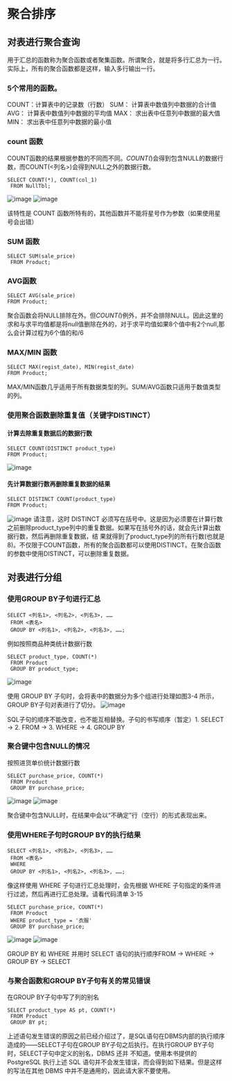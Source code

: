 # 聚合排序
## 对表进行聚合查询
用于汇总的函数称为聚合函数或者聚集函数。所谓聚合，就是将多行汇总为一行。实际上，所有的聚合函数都是这样，输入多行输出一行。
### 5个常用的函数。
COUNT：计算表中的记录数（行数）
SUM： 计算表中数值列中数据的合计值
AVG： 计算表中数值列中数据的平均值
MAX： 求出表中任意列中数据的最大值
MIN： 求出表中任意列中数据的最小值
### count 函数
COUNT函数的结果根据参数的不同而不同。*COUNT(*)会得到包含NULL的数据行数，而COUNT(<列名>)会得到NULL之外的数据行数。
```
SELECT COUNT(*), COUNT(col_1)
 FROM NullTbl;
 ```
![image](https://user-images.githubusercontent.com/80313358/114219079-cbea2600-999c-11eb-8aeb-7594fcd255ea.png)
![image](https://user-images.githubusercontent.com/80313358/114219288-09e74a00-999d-11eb-9c3f-c27df3def48a.png)

该特性是 COUNT 函数所特有的，其他函数并不能将星号作为参数（如果使用星号会出错）
### SUM 函数
```
SELECT SUM(sale_price) 
 FROM Product;
 ```
 ### AVG函数
 ```
 SELECT AVG(sale_price) 
 FROM Product;
 ```
 聚合函数会将NULL排除在外。但*COUNT(*)例外，并不会排除NULL。因此这里的求和与求平均值都是将null值删除在外的，对于求平均值如果8个值中有2个null,那么会计算过程为6个值的和/6
 ### MAX/MIN 函数
 ```
 SELECT MAX(regist_date), MIN(regist_date)
 FROM Product;
 ```
 MAX/MIN函数几乎适用于所有数据类型的列。SUM/AVG函数只适用于数值类型的列。
 ### 使用聚合函数删除重复值（关键字DISTINCT）
 #### 计算去除重复数据后的数据行数
 ```
 SELECT COUNT(DISTINCT product_type)
 FROM Product;
 ```
 ![image](https://user-images.githubusercontent.com/80313358/114223300-38b3ef00-99a2-11eb-9017-e74fec5d2415.png)
 #### 先计算数据行数再删除重复数据的结果
 ```
 SELECT DISTINCT COUNT(product_type)
 FROM Product;
 ```
 ![image](https://user-images.githubusercontent.com/80313358/114223452-6dc04180-99a2-11eb-95a1-528158356f3f.png)
请注意，这时 DISTINCT 必须写在括号中。这是因为必须要在计算行数之前删除product_type列中的重复数据。如果写在括号外的话，就会先计算出数据行数，然后再删除重复数据，结
果就得到了product_type列的所有行数(也就是8)。不仅限于COUNT函数，所有的聚合函数都可以使用DISTINCT。在聚合函数的参数中使用DISTINCT，可以删除重复数据。
## 对表进行分组
### 使用GROUP BY子句进行汇总
```
SELECT <列名1>, <列名2>, <列名3>, ……
 FROM <表名>
 GROUP BY <列名1>, <列名2>, <列名3>, ……;
```
例如按照商品种类统计数据行数
```
SELECT product_type, COUNT(*)
 FROM Product
 GROUP BY product_type;
```
![image](https://user-images.githubusercontent.com/80313358/114260566-4d2ad280-9a08-11eb-8070-6e90650161d8.png)

使用 GROUP BY 子句时，会将表中的数据分为多个组进行处理如图3-4 所示，GROUP BY子句对表进行了切分。
![image](https://user-images.githubusercontent.com/80313358/114260590-7a778080-9a08-11eb-90a0-51ae225d76ac.png)

SQL子句的顺序不能改变，也不能互相替换。子句的书写顺序（暂定）1. SELECT → 2. FROM → 3. WHERE → 4. GROUP BY
### 聚合键中包含NULL的情况
按照进货单价统计数据行数
```
SELECT purchase_price, COUNT(*)
 FROM Product
 GROUP BY purchase_price;
 ```
![image](https://user-images.githubusercontent.com/80313358/114260680-07223e80-9a09-11eb-8165-6d478beea7fa.png)
![image](https://user-images.githubusercontent.com/80313358/114260683-0e494c80-9a09-11eb-9bed-381a63691229.png)

聚合键中包含NULL时，在结果中会以“不确定”行（空行）的形式表现出来。
### 使用WHERE子句时GROUP BY的执行结果
```
SELECT <列名1>, <列名2>, <列名3>, ……
 FROM <表名>
 WHERE 
 GROUP BY <列名1>, <列名2>, <列名3>, ……;
 ```
像这样使用 WHERE 子句进行汇总处理时，会先根据 WHERE 子句指定的条件进行过滤，然后再进行汇总处理。请看代码清单 3-15
```
SELECT purchase_price, COUNT(*)
 FROM Product
 WHERE product_type = '衣服'
 GROUP BY purchase_price;
```
![image](https://user-images.githubusercontent.com/80313358/114260851-e1496980-9a09-11eb-9f34-397e1c114991.png)
![image](https://user-images.githubusercontent.com/80313358/114260861-edcdc200-9a09-11eb-9c21-589012bb780f.png)

GROUP BY 和 WHERE 并用时 SELECT 语句的执行顺序FROM → WHERE → GROUP BY → SELECT
### 与聚合函数和GROUP BY子句有关的常见错误
在GROUP BY子句中写了列的别名
```
SELECT product_type AS pt, COUNT(*)
 FROM Product
 GROUP BY pt;
```
上述语句发生错误的原因之前已经介绍过了，是SQL语句在DBMS内部的执行顺序造成的——SELECT子句在GROUP BY子句之后执行。在执行GROUP BY子句时，SELECT子句中定义的别名，DBMS 还并
不知道。使用本书提供的 PostgreSQL 执行上述 SQL 语句并不会发生错误，而会得到如下结果。但是这样的写法在其他 DBMS 中并不是通用的，因此请大家不要使用。






